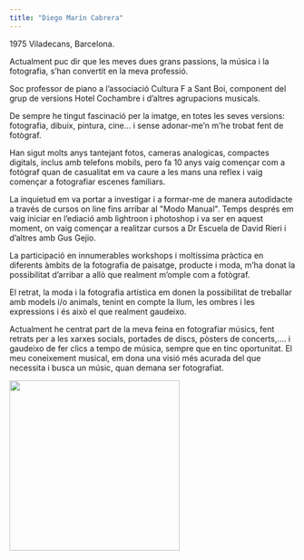 ```yaml
---
title: "Diego Marín Cabrera"
---
```


1975  Viladecans, Barcelona.

Actualment puc dir que les meves dues grans passions, la música i la fotografia,  s’han convertit en la meva professió.

Soc professor de piano a l’associació Cultura F a Sant Boi, component del grup de versions Hotel Cochambre i d’altres agrupacions musicals.

De sempre he tingut fascinació per la imatge, en totes les seves versions: fotografia, dibuix, pintura, cine... i sense adonar-me’n m'he trobat fent de fotògraf.

Han sigut molts anys tantejant fotos, cameras analogicas, compactes digitals, inclus amb telefons mobils, pero fa 10 anys vaig començar com a fotògraf quan de casualitat em va caure a les mans una reflex i vaig començar a fotografiar escenes familiars.

La inquietud em va portar a investigar i a formar-me de manera autodidacte a través de cursos on line fins arribar al "Modo Manual". Temps després em vaig iniciar en l’ediació amb lightroon i photoshop i va ser en aquest moment, on vaig començar a realitzar cursos a Dr Escuela de David Rieri i d’altres amb Gus Gejio.

La participació en innumerables workshops i moltíssima pràctica en diferents àmbits de la fotografia de paisatge, producte i moda, m’ha donat la possibilitat d’arribar a allò que realment m’omple com a fotògraf.

El retrat, la moda i la fotografia artística em donen la possibilitat de treballar amb models i/o animals, tenint en compte la llum, les ombres i les expressions i és això el que realment gaudeixo.

Actualment he centrat part de la meva feina en fotografiar músics, fent retrats per a les xarxes socials, portades de discs, pòsters de concerts,.... i gaudeixo de fer clics a tempo de música, sempre que en tinc oportunitat. El meu coneixement musical, em dona una visió més acurada del que necessita i busca un músic, quan demana ser fotografiat.

<img class="rounded mx-auto d-block" src="/img/ponencias/diego-marin.jpg" width="300">
